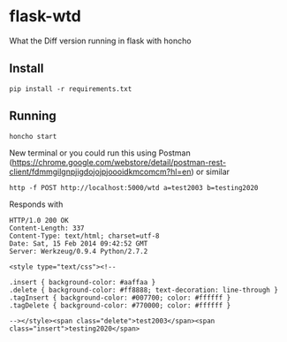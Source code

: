 flask-wtd
=========

What the Diff version running in flask with honcho


Install
-------

```
pip install -r requirements.txt
```


Running
-------

```
honcho start
```

New terminal or you could run this using Postman (https://chrome.google.com/webstore/detail/postman-rest-client/fdmmgilgnpjigdojojpjoooidkmcomcm?hl=en) or similar

```
http -f POST http://localhost:5000/wtd a=test2003 b=testing2020
```

Responds with

```
HTTP/1.0 200 OK
Content-Length: 337
Content-Type: text/html; charset=utf-8
Date: Sat, 15 Feb 2014 09:42:52 GMT
Server: Werkzeug/0.9.4 Python/2.7.2

<style type="text/css"><!--

.insert { background-color: #aaffaa }
.delete { background-color: #ff8888; text-decoration: line-through }
.tagInsert { background-color: #007700; color: #ffffff }
.tagDelete { background-color: #770000; color: #ffffff }

--></style><span class="delete">test2003</span><span class="insert">testing2020</span>
```